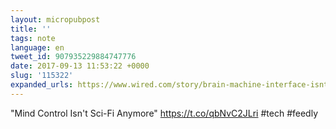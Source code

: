 ```yaml
---
layout: micropubpost
title: ''
tags: note
language: en
tweet_id: 907935229884747776
date: 2017-09-13 11:53:22 +0000
slug: '115322'
expanded_urls: https://www.wired.com/story/brain-machine-interface-isnt-sci-fi-anymore/amp
---
```

"Mind Control Isn't Sci-Fi Anymore" https://t.co/qbNvC2JLri #tech #feedly
